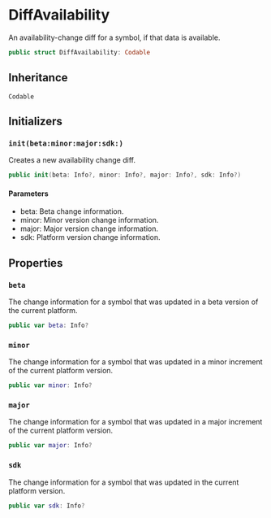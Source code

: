 # DiffAvailability

An availability-change diff for a symbol, if that data is available.

``` swift
public struct DiffAvailability: Codable 
```

## Inheritance

`Codable`

## Initializers

### `init(beta:minor:major:sdk:)`

Creates a new availability change diff.

``` swift
public init(beta: Info?, minor: Info?, major: Info?, sdk: Info?) 
```

#### Parameters

  - beta: Beta change information.
  - minor: Minor version change information.
  - major: Major version change information.
  - sdk: Platform version change information.

## Properties

### `beta`

The change information for a symbol that was updated in a beta version of the current platform.

``` swift
public var beta: Info?
```

### `minor`

The change information for a symbol that was updated in a minor increment of the current platform version.

``` swift
public var minor: Info?
```

### `major`

The change information for a symbol that was updated in a major increment of the current platform version.

``` swift
public var major: Info?
```

### `sdk`

The change information for a symbol that was updated in the current platform version.

``` swift
public var sdk: Info?
```
